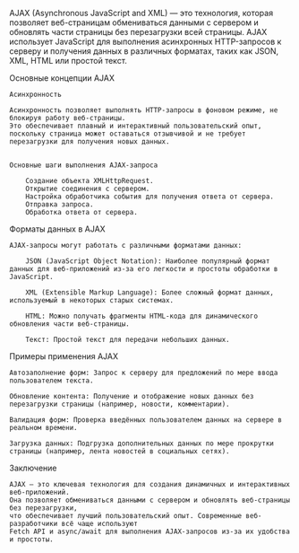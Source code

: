 
AJAX (Asynchronous JavaScript and XML) — это технология, которая позволяет веб-страницам обмениваться данными
с сервером и обновлять части страницы без перезагрузки всей страницы. AJAX использует JavaScript
для выполнения асинхронных HTTP-запросов к серверу и получения данных в различных форматах,
таких как JSON, XML, HTML или простой текст.


Основные концепции AJAX

    Асинхронность

    Асинхронность позволяет выполнять HTTP-запросы в фоновом режиме, не блокируя работу веб-страницы.
    Это обеспечивает плавный и интерактивный пользовательский опыт,
    поскольку страница может оставаться отзывчивой и не требует перезагрузки для получения новых данных.


    Основные шаги выполнения AJAX-запроса
    
        Создание объекта XMLHttpRequest.
        Открытие соединения с сервером.
        Настройка обработчика события для получения ответа от сервера.
        Отправка запроса.
        Обработка ответа от сервера.


Форматы данных в AJAX

    AJAX-запросы могут работать с различными форматами данных:
    
        JSON (JavaScript Object Notation): Наиболее популярный формат данных для веб-приложений из-за его легкости и простоты обработки в JavaScript.
        
        XML (Extensible Markup Language): Более сложный формат данных, используемый в некоторых старых системах.

        HTML: Можно получать фрагменты HTML-кода для динамического обновления части веб-страницы.

        Текст: Простой текст для передачи небольших данных.


Примеры применения AJAX

    Автозаполнение форм: Запрос к серверу для предложений по мере ввода пользователем текста.

    Обновление контента: Получение и отображение новых данных без перезагрузки страницы (например, новости, комментарии).

    Валидация форм: Проверка введённых пользователем данных на сервере в реальном времени.

    Загрузка данных: Подгрузка дополнительных данных по мере прокрутки страницы (например, лента новостей в социальных сетях).



Заключение

    AJAX — это ключевая технология для создания динамичных и интерактивных веб-приложений. 
    Она позволяет обмениваться данными с сервером и обновлять веб-страницы без перезагрузки, 
    что обеспечивает лучший пользовательский опыт. Современные веб-разработчики всё чаще используют 
    Fetch API и async/await для выполнения AJAX-запросов из-за их удобства и простоты.